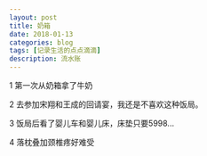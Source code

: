 ```yaml
---
layout: post
title: 奶箱
date: 2018-01-13
categories: blog
tags: [记录生活的点点滴滴]
description: 流水账
---
```


1 第一次从奶箱拿了牛奶

2 去参加宋翔和王成的回请宴，我还是不喜欢这种饭局。

3 饭局后看了婴儿车和婴儿床，床垫只要5998...

4 落枕叠加颈椎疼好难受